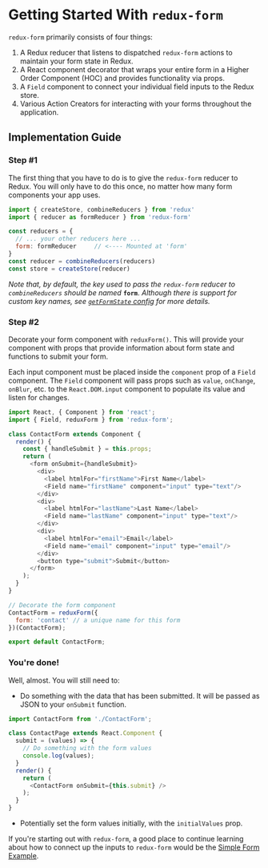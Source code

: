 # Getting Started With `redux-form`

`redux-form` primarily consists of four things: 

1. A Redux reducer that listens to dispatched `redux-form` actions to maintain your form state in
Redux.
2. A React component decorator that wraps your entire form in a Higher Order Component (HOC) and 
provides functionality via props.
3. A `Field` component to connect your individual field inputs to the Redux store.
4. Various Action Creators for interacting with your forms throughout the application.

## Implementation Guide

### Step #1

The first thing that you have to do is to give the `redux-form` reducer to Redux. You will only
have to do this once, no matter how many form components your app uses.

```js
import { createStore, combineReducers } from 'redux'
import { reducer as formReducer } from 'redux-form'

const reducers = {
  // ... your other reducers here ...
  form: formReducer     // <---- Mounted at 'form'
}
const reducer = combineReducers(reducers)
const store = createStore(reducer)
```

*Note that, by default, the key used to pass the `redux-form` reducer to `combineReducers` should be named* **`form`**. *Although there is support for custom key names, see [`getFormState` config](http://redux-form.com/6.6.0/docs/api/ReduxForm.md/#-getformstate-function-optional-) for more details.*

### Step #2

Decorate your form component with `reduxForm()`. This will provide your component with props that
provide information about form state and functions to submit your form.

Each input component must be placed inside the `component` prop of a `Field` component. The `Field`
component will pass props such as `value`, `onChange`, `onBlur`, etc. to the `React.DOM.input` 
component to populate its value and listen for changes.
  
```js
import React, { Component } from 'react';
import { Field, reduxForm } from 'redux-form';

class ContactForm extends Component {
  render() {
    const { handleSubmit } = this.props;
    return (
      <form onSubmit={handleSubmit}>
        <div>
          <label htmlFor="firstName">First Name</label>
          <Field name="firstName" component="input" type="text"/>
        </div>
        <div>
          <label htmlFor="lastName">Last Name</label>
          <Field name="lastName" component="input" type="text"/>
        </div>
        <div>
          <label htmlFor="email">Email</label>
          <Field name="email" component="input" type="email"/>
        </div>
        <button type="submit">Submit</button>
      </form>
    );
  }
}

// Decorate the form component
ContactForm = reduxForm({
  form: 'contact' // a unique name for this form
})(ContactForm);

export default ContactForm;
```

### You're done!

Well, almost. You will still need to:
 
* Do something with the data that has been submitted. It will be passed as JSON to your `onSubmit`
function.

```javascript
import ContactForm from './ContactForm';

class ContactPage extends React.Component {
  submit = (values) => {
    // Do something with the form values
    console.log(values);
  }
  render() {
    return (
      <ContactForm onSubmit={this.submit} />
    );
  }
}

```
* Potentially set the form values initially, with the `initialValues` prop.

If you're starting out with `redux-form`, a good place to continue learning about how to connect
up the inputs to `redux-form` would be the
[Simple Form Example](https://redux-form.com/6.6.0/examples/simple).
